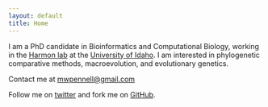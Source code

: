 ```yaml
---
layout: default
title: Home
---
```


I am a PhD candidate in Bioinformatics and Computational Biology, working in the [Harmon lab](http://www.webpages.uidaho.edu/~lukeh/) at the [University of Idaho](http://www.ibest.uidaho.edu/). I am interested in phylogenetic comparative methods, macroevolution, and evolutionary genetics.

Contact me at mwpennell@gmail.com

Follow me on [twitter](https://twitter.com/mwpennell) and fork me on [GitHub](https://github.com/mwpennell).
